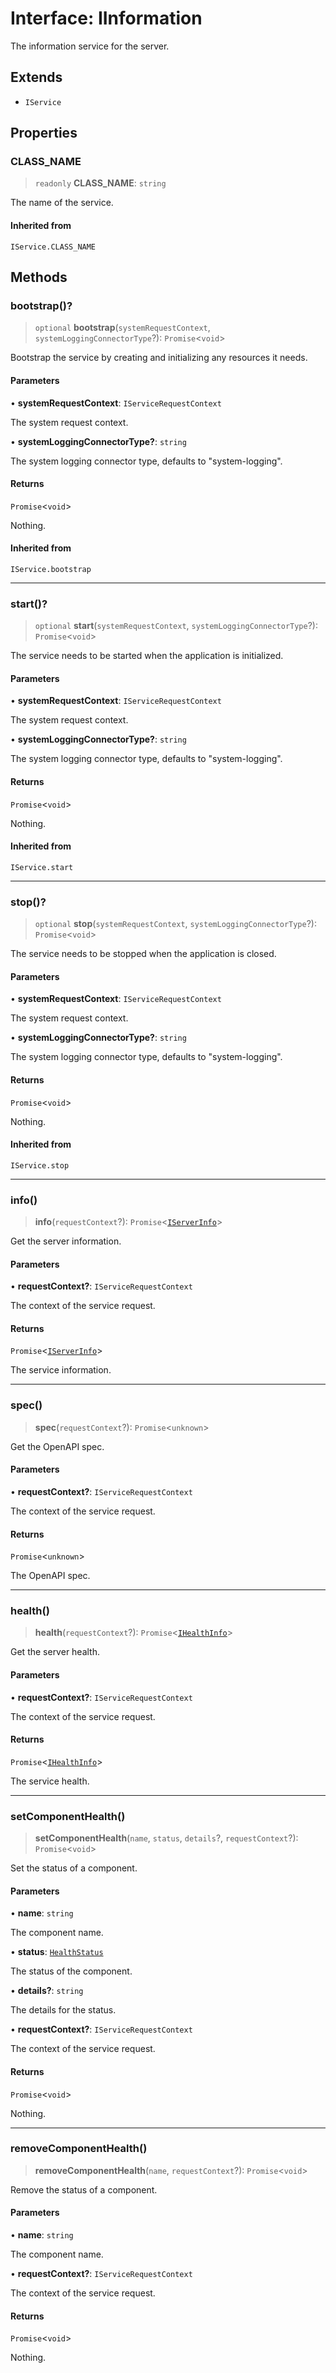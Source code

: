 # Interface: IInformation

The information service for the server.

## Extends

- `IService`

## Properties

### CLASS\_NAME

> `readonly` **CLASS\_NAME**: `string`

The name of the service.

#### Inherited from

`IService.CLASS_NAME`

## Methods

### bootstrap()?

> `optional` **bootstrap**(`systemRequestContext`, `systemLoggingConnectorType`?): `Promise`\<`void`\>

Bootstrap the service by creating and initializing any resources it needs.

#### Parameters

• **systemRequestContext**: `IServiceRequestContext`

The system request context.

• **systemLoggingConnectorType?**: `string`

The system logging connector type, defaults to "system-logging".

#### Returns

`Promise`\<`void`\>

Nothing.

#### Inherited from

`IService.bootstrap`

***

### start()?

> `optional` **start**(`systemRequestContext`, `systemLoggingConnectorType`?): `Promise`\<`void`\>

The service needs to be started when the application is initialized.

#### Parameters

• **systemRequestContext**: `IServiceRequestContext`

The system request context.

• **systemLoggingConnectorType?**: `string`

The system logging connector type, defaults to "system-logging".

#### Returns

`Promise`\<`void`\>

Nothing.

#### Inherited from

`IService.start`

***

### stop()?

> `optional` **stop**(`systemRequestContext`, `systemLoggingConnectorType`?): `Promise`\<`void`\>

The service needs to be stopped when the application is closed.

#### Parameters

• **systemRequestContext**: `IServiceRequestContext`

The system request context.

• **systemLoggingConnectorType?**: `string`

The system logging connector type, defaults to "system-logging".

#### Returns

`Promise`\<`void`\>

Nothing.

#### Inherited from

`IService.stop`

***

### info()

> **info**(`requestContext`?): `Promise`\<[`IServerInfo`](IServerInfo.md)\>

Get the server information.

#### Parameters

• **requestContext?**: `IServiceRequestContext`

The context of the service request.

#### Returns

`Promise`\<[`IServerInfo`](IServerInfo.md)\>

The service information.

***

### spec()

> **spec**(`requestContext`?): `Promise`\<`unknown`\>

Get the OpenAPI spec.

#### Parameters

• **requestContext?**: `IServiceRequestContext`

The context of the service request.

#### Returns

`Promise`\<`unknown`\>

The OpenAPI spec.

***

### health()

> **health**(`requestContext`?): `Promise`\<[`IHealthInfo`](IHealthInfo.md)\>

Get the server health.

#### Parameters

• **requestContext?**: `IServiceRequestContext`

The context of the service request.

#### Returns

`Promise`\<[`IHealthInfo`](IHealthInfo.md)\>

The service health.

***

### setComponentHealth()

> **setComponentHealth**(`name`, `status`, `details`?, `requestContext`?): `Promise`\<`void`\>

Set the status of a component.

#### Parameters

• **name**: `string`

The component name.

• **status**: [`HealthStatus`](../type-aliases/HealthStatus.md)

The status of the component.

• **details?**: `string`

The details for the status.

• **requestContext?**: `IServiceRequestContext`

The context of the service request.

#### Returns

`Promise`\<`void`\>

Nothing.

***

### removeComponentHealth()

> **removeComponentHealth**(`name`, `requestContext`?): `Promise`\<`void`\>

Remove the status of a component.

#### Parameters

• **name**: `string`

The component name.

• **requestContext?**: `IServiceRequestContext`

The context of the service request.

#### Returns

`Promise`\<`void`\>

Nothing.

